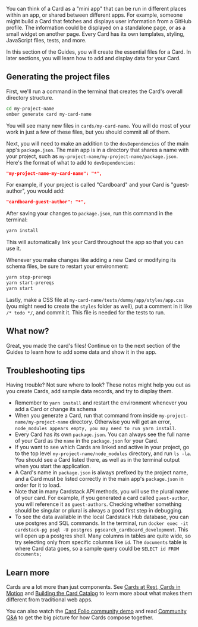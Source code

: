You can think of a Card as a "mini app" that can be run in different places within an app, or shared between different apps.
For example, someone might build a Card that fetches and displays user information from a GitHub profile.
The information could be displayed on a standalone page, or as a small widget on another page.
Every Card has its own templates, styling, JavaScript files, tests, and more.

In this section of the Guides, you will create the essential files for a Card.
In later sections, you will learn how to add and display data for your Card.

## Generating the project files

First, we'll run a command in the terminal that creates the Card's overall directory structure.

```bash
cd my-project-name
ember generate card my-card-name
```

You will see many new files in `cards/my-card-name`. You will do most of your work in just a few of these files,
but you should commit all of them.

Next, you will need to make an addition to the `devDependencies` of the main app's `package.json`. The main app is in a directory that shares a name with your project, such as `my-project-name/my-project-name/package.json`. Here's the format of what to add to `devDependencies`:

```json
"my-project-name-my-card-name": "*",
```

For example, if your project is called "Cardboard" and your Card is "guest-author", you would add:

```json
"cardboard-guest-author": "*",
```

After saving your changes to `package.json`, run this command in the terminal:

```bash
yarn install
```

This will automatically link your Card throughout the app so that you can use it.

Whenever you make changes like adding a new Card or modifying its schema files, be sure to restart
your environment:

```bash
yarn stop-prereqs
yarn start-prereqs
yarn start
```

Lastly, make a CSS file at `my-card-name/tests/dummy/app/styles/app.css` (you might need to create the `styles` folder as well), put a comment in it like `/* todo */`, and commit it. This file is needed for the tests to run.

## What now?

Great, you made the card's files! Continue on to the next section of the Guides to learn how to add some data and show it in the app.

## Troubleshooting tips

Having trouble? Not sure where to look? These notes might help you out as you create Cards, add sample data records, and try to display them.

- Remember to `yarn install` and restart the environment whenever you add a Card or change its schema
- When you generate a Card, run that command from inside `my-project-name/my-project-name` directory.
Otherwise you will get an error, `node_modules appears empty, you may need to run yarn install`.
- Every Card has its own `package.json`. You can always see the full name of your Card as the `name` in the `package.json` for your Card.
- If you want to see which Cards are linked and active in your project, go to the top level
`my-project-name/node_modules` directory, and run `ls -la`. You should see a Card listed there, as well as in the terminal output when you start the application.
- A Card's name in `package.json` is always prefixed by the project name, and a Card must be listed correctly in the main app's `package.json` in order for it to load.
- Note that in many Cardstack API methods, you will use the plural name of your card. For example, if you generated a card called `guest-author`, you will reference it as `guest-authors`. Checking whether something should be singular or plural is always a good first step in debugging.
- To see the data available in the local Cardstack Hub database, you can use postgres and SQL commands. In the terminal, run `docker exec -it cardstack-pg psql -U postgres pgsearch_cardboard_development`. This will open up a postgres shell. Many columns in tables are quite wide, so try selecting only from specific columns like `id`. The `documents` table is where Card data goes, so a sample query could be `SELECT id FROM documents;`

## Learn more

Cards are a lot more than just components. See [Cards at Rest, Cards in Motion](https://medium.com/cardstack/cards-at-rest-cards-in-motion-4a0f88a8b6c5) and [Building the Card Catalog](https://medium.com/cardstack/building-the-card-catalog-bf034445d05e) to learn more about what makes them different from traditional web apps.

You can also watch the [Card Folio community demo](https://medium.com/cardstack/cardstacks-card-folio-app-community-demo-c81b873ab596) and read [Community Q&A](https://medium.com/cardstack/community-q-a-the-card-folio-app-c07125a2e18d) to get the big picture for how Cards compose together.
